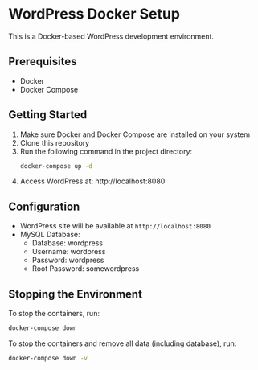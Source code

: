 # WordPress Docker Setup

This is a Docker-based WordPress development environment.

## Prerequisites

- Docker
- Docker Compose

## Getting Started

1. Make sure Docker and Docker Compose are installed on your system
2. Clone this repository
3. Run the following command in the project directory:
   ```bash
   docker-compose up -d
   ```
4. Access WordPress at: http://localhost:8080

## Configuration

- WordPress site will be available at `http://localhost:8080`
- MySQL Database:
  - Database: wordpress
  - Username: wordpress
  - Password: wordpress
  - Root Password: somewordpress

## Stopping the Environment

To stop the containers, run:
```bash
docker-compose down
```

To stop the containers and remove all data (including database), run:
```bash
docker-compose down -v
``` 